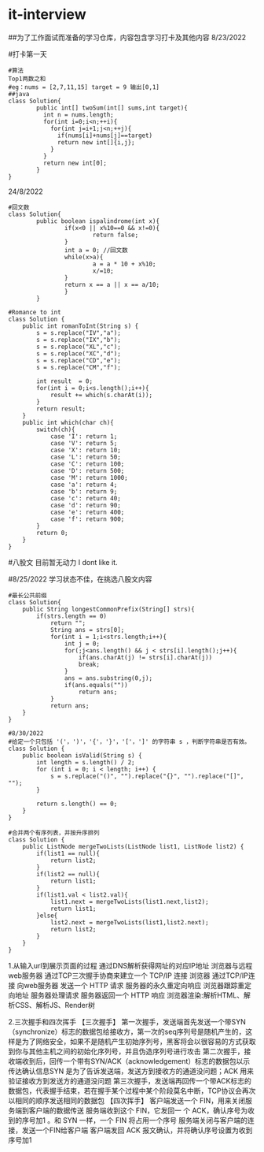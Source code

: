 # it-interview
##为了工作面试而准备的学习仓库，内容包含学习打卡及其他内容
8/23/2022

#打卡第一天 
```
#算法
Top1两数之和
#eg：nums = [2,7,11,15] target = 9 输出[0,1]
##java
class Solution{
        public int[] twoSum(int[] sums,int target){
          int n = nums.length;
          for(int i=0;i<n;++i){
            for(int j=i+1;j<n;++j){
              if(nums[i]+nums[j]==target)
              return new int[]{i,j};
            }
          }
          return new int[0];
        }
}
```
24/8/2022
```
#回文数
class Solution{
        public boolean ispalindrome(int x){
                if(x<0 || x%10==0 && x!=0){    
                        return false;
                }
                int a = 0; //回文数
                while(x>a){
                        a = a * 10 + x%10;
                        x/=10;
                }
                return x == a || x == a/10;
                }
        }
```
```
#Romance to int
class Solution {
    public int romanToInt(String s) {
        s = s.replace("IV","a");
		s = s.replace("IX","b");
		s = s.replace("XL","c");
		s = s.replace("XC","d");
		s = s.replace("CD","e");
		s = s.replace("CM","f");

        int result  = 0;
		for(int i = 0;i<s.length();i++){
			result += which(s.charAt(i));
		}
		return result;
	}
	public int which(char ch){
		switch(ch){
			case 'I': return 1;
			case 'V': return 5;
			case 'X': return 10;
			case 'L': return 50;
			case 'C': return 100;
			case 'D': return 500;
			case 'M': return 1000;
			case 'a': return 4;
			case 'b': return 9;
			case 'c': return 40;
			case 'd': return 90;
			case 'e': return 400;
			case 'f': return 900;
		}
		return 0;
    }
}

```


#八股文 目前暂无动力 I dont like it.

#8/25/2022 学习状态不佳，在挑选八股文内容


```
#最长公共前缀
class Solution{
	public String longestCommonPrefix(String[] strs){
		if(strs.length == 0)
			return "";
			String ans = strs[0];
			for(int i = 1;i<strs.length;i++){
				int j = 0;
				for(;j<ans.length() && j < strs[i].length();j++){
                    if(ans.charAt(j) != strs[i].charAt(j))
					break;
				}
				ans = ans.substring(0,j);
				if(ans.equals(""))
					return ans;
			}
			return ans;
	}
}

```

```
#8/30/2022
#给定一个只包括 '('，')'，'{'，'}'，'['，']' 的字符串 s ，判断字符串是否有效。
class Solution {
    public boolean isValid(String s) {
        int length = s.length() / 2;
		for (int i = 0; i < length; i++) {
			s = s.replace("()", "").replace("{}", "").replace("[]", "");
		}

		return s.length() == 0;
    }
}

#合并两个有序列表，并按升序排列
class Solution {
    public ListNode mergeTwoLists(ListNode list1, ListNode list2) {
        if(list1 == null){
            return list2;
        }
        if(list2 == null){
            return list1;
        }
        if(list1.val < list2.val){
            list1.next = mergeTwoLists(list1.next,list2);
            return list1;
        }else{
            list2.next = mergeTwoLists(list1,list2.next);
            return list2;
        }
    }
}
```



1.从输入url到展示页面的过程
通过DNS解析获得网址的对应IP地址 
浏览器与远程web服务器 通过TCP三次握手协商来建立一个 TCP/IP 连接 
浏览器 通过TCP/IP连接 向web服务器 发送一个 HTTP 请求 
服务器的永久重定向响应 
浏览器跟踪重定向地址 
服务器处理请求 
服务器返回一个 HTTP 响应 
浏览器渲染:解析HTML、解析CSS、解析JS、Render树

2.三次握手和四次挥手
【三次握手】
第一次握手，发送端首先发送一个带SYN（synchronize）标志的数据包给接收方，第一次的seq序列号是随机产生的，这样是为了网络安全，如果不是随机产生初始序列号，黑客将会以很容易的方式获取到你与其他主机之间的初始化序列号，并且伪造序列号进行攻击
第二次握手，接收端收到后，回传一个带有SYN/ACK（acknowledgement）标志的数据包以示传达确认信息SYN 是为了告诉发送端，发送方到接收方的通道没问题；ACK 用来验证接收方到发送方的通道没问题
第三次握手，发送端再回传一个带ACK标志的数据包，代表握手结束，若在握手某个过程中某个阶段莫名中断，TCP协议会再次以相同的顺序发送相同的数据包
【四次挥手】
客户端发送一个 FIN，用来关闭服务端到客户端的数据传送
服务端收到这个 FIN，它发回一 个 ACK，确认序号为收到的序号加1 。和 SYN 一样，一个 FIN 将占用一个序号
服务端关闭与客户端的连接，发送一个FIN给客户端
客户端发回 ACK 报文确认，并将确认序号设置为收到序号加1
